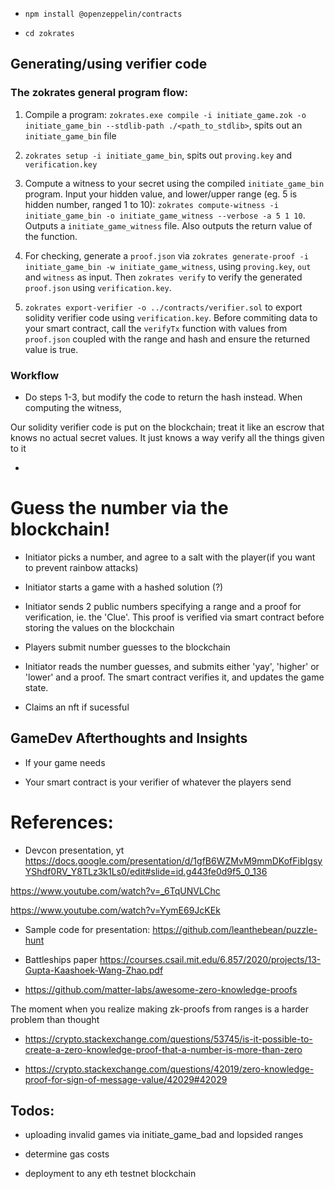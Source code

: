 
- `npm install @openzeppelin/contracts`

- `cd zokrates`

## Generating/using verifier code

### The zokrates general program flow:

1) Compile a program: `zokrates.exe compile -i initiate_game.zok -o initiate_game_bin --stdlib-path ./<path_to_stdlib>`, spits out an `initiate_game_bin` file

2) `zokrates setup -i initiate_game_bin`, spits out `proving.key` and `verification.key`

3) Compute a witness to your secret using the compiled `initiate_game_bin` program. Input your hidden value, and lower/upper range (eg. 5 is hidden number, ranged 1 to 10):
`zokrates compute-witness -i initiate_game_bin -o initiate_game_witness --verbose -a 5 1 10`. Outputs a `initiate_game_witness` file. Also outputs the return value of the function.

4) For checking, generate a `proof.json` via `zokrates generate-proof -i initiate_game_bin -w initiate_game_witness`, using `proving.key`, `out` and `witness` as input. Then `zokrates verify` to verify the generated `proof.json` using `verification.key`.

5) `zokrates export-verifier -o ../contracts/verifier.sol` to export solidity verifier code using `verification.key`. Before commiting data to your smart contract, call the `verifyTx` function with values from `proof.json` coupled with the range and hash and ensure the returned value is true.

### Workflow

- Do steps 1-3, but modify the code to return the hash instead. When computing the witness, 

Our solidity verifier code is put on the blockchain; treat it like an escrow that knows no actual secret values. It just knows a way verify all the things given to it

- 

# Guess the number via the blockchain!

- Initiator picks a number, and agree to a salt with the player(if you want to prevent rainbow attacks)

- Initiator starts a game with a hashed solution (?)

- Initiator sends 2 public numbers specifying a range and a proof for verification, ie. the 'Clue'. This proof is verified via smart contract before storing the values on the blockchain

- Players submit number guesses to the blockchain

- Initiator reads the number guesses, and submits either 'yay', 'higher' or 'lower' and a proof. The smart contract verifies it, and updates the game state.

- Claims an nft if sucessful

## GameDev Afterthoughts and Insights

- If your game needs 

- Your smart contract is your verifier of whatever the players send



# References:

- Devcon presentation, yt
https://docs.google.com/presentation/d/1gfB6WZMvM9mmDKofFibIgsyYShdf0RV_Y8TLz3k1Ls0/edit#slide=id.g443fe0d9f5_0_136

https://www.youtube.com/watch?v=_6TqUNVLChc

https://www.youtube.com/watch?v=YymE69JcKEk


- Sample code for presentation: https://github.com/leanthebean/puzzle-hunt

- Battleships paper https://courses.csail.mit.edu/6.857/2020/projects/13-Gupta-Kaashoek-Wang-Zhao.pdf

- https://github.com/matter-labs/awesome-zero-knowledge-proofs


The moment when you realize making zk-proofs from ranges is a harder problem than thought
- https://crypto.stackexchange.com/questions/53745/is-it-possible-to-create-a-zero-knowledge-proof-that-a-number-is-more-than-zero

- https://crypto.stackexchange.com/questions/42019/zero-knowledge-proof-for-sign-of-message-value/42029#42029

## Todos:

- uploading invalid games via initiate_game_bad and lopsided ranges

- determine gas costs

- deployment to any eth testnet blockchain
